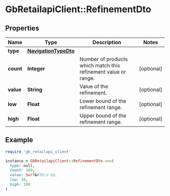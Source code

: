 # GbRetailapiClient::RefinementDto

## Properties

| Name | Type | Description | Notes |
| ---- | ---- | ----------- | ----- |
| **type** | [**NavigationTypeDto**](NavigationTypeDto.md) |  |  |
| **count** | **Integer** | Number of products which match this refinement value or range. | [optional] |
| **value** | **String** | Value of the refinement. | [optional] |
| **low** | **Float** | Lower bound of the refinement range. | [optional] |
| **high** | **Float** | Upper bound  of the refinement range. | [optional] |

## Example

```ruby
require 'gb_retailapi_client'

instance = GbRetailapiClient::RefinementDto.new(
  type: null,
  count: 189,
  value: Surf&#39;s Up,
  low: 50,
  high: 100
)
```

